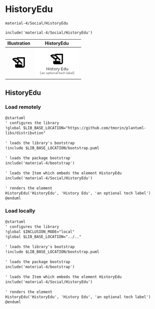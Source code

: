 # HistoryEdu


```text
material-4/Social/HistoryEdu
```

```text
include('material-4/Social/HistoryEdu')
```



| Illustration | HistoryEdu |
| :---: | :---: |
| ![illustration for Illustration](../../material-4/Social/HistoryEdu.png) | ![illustration for HistoryEdu](../../material-4/Social/HistoryEdu.Local.png) |




## HistoryEdu

### Load remotely
```plantuml
@startuml
' configures the library
!global $LIB_BASE_LOCATION="https://github.com/tmorin/plantuml-libs/distribution"

' loads the library's bootstrap
!include $LIB_BASE_LOCATION/bootstrap.puml

' loads the package bootstrap
include('material-4/bootstrap')

' loads the Item which embeds the element HistoryEdu
include('material-4/Social/HistoryEdu')

' renders the element
HistoryEdu('HistoryEdu', 'History Edu', 'an optional tech label')
@enduml
```

### Load locally
```plantuml
@startuml
' configures the library
!global $INCLUSION_MODE="local"
!global $LIB_BASE_LOCATION="../.."

' loads the library's bootstrap
!include $LIB_BASE_LOCATION/bootstrap.puml

' loads the package bootstrap
include('material-4/bootstrap')

' loads the Item which embeds the element HistoryEdu
include('material-4/Social/HistoryEdu')

' renders the element
HistoryEdu('HistoryEdu', 'History Edu', 'an optional tech label')
@enduml
```

